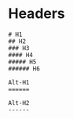 # Headers

    # H1
    ## H2
    ### H3
    #### H4
    ##### H5
    ###### H6
     
    Alt-H1
    ======
     
    Alt-H2
    ------